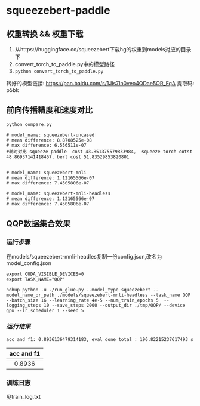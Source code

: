 # squeezebert-paddle


## 权重转换 && 权重下载
1. 从https://huggingface.co/squeezebert下载hg的权重到models对应的目录下
2. convert_torch_to_paddle.py中的模型路径
3. ```python convert_torch_to_paddle.py```

转好的模型链接: https://pan.baidu.com/s/1Jis7In0veo4ODae5OR_FqA 提取码: p5bk

## 前向传播精度和速度对比
```
python compare.py

# model_name: squeezebert-uncased
# mean difference: 8.8708525e-08
# max difference: 6.556511e-07
#耗时对比 squeeze paddle  cost 43.851375579833984,  squeeze torch cotst 
48.86937141418457, bert cost 51.83529853820801


# model_name: squeezebert-mnli
# mean difference: 1.12165566e-07
# max difference: 7.4505806e-07

# model_name: squeezebert-mnli-headless
# mean difference: 1.12165566e-07
# max difference: 7.4505806e-07

```

## QQP数据集合效果 
### 运行步骤
在models/squeezebert-mnli-headles复制一份config.json,改名为model_config.json
```
export CUDA_VISIBLE_DEVICES=0
export TASK_NAME="QQP"

nohup python -u ./run_glue.py --model_type squeezebert --model_name_or_path ./models/squeezebert-mnli-headless --task_name QQP --batch_size 16 --learning_rate 4e-5 --num_train_epochs 5  --logging_steps 10 --save_steps 2000 --output_dir ./tmp/QQP/ --device gpu --lr_scheduler 1 --seed 5
```
### *运行结果*
```
acc and f1: 0.8936136479314183, eval done total : 196.82215237617493 s

```
|acc and f1|
| :----:|
|0.8936|
### 训练日志
见train_log.txt